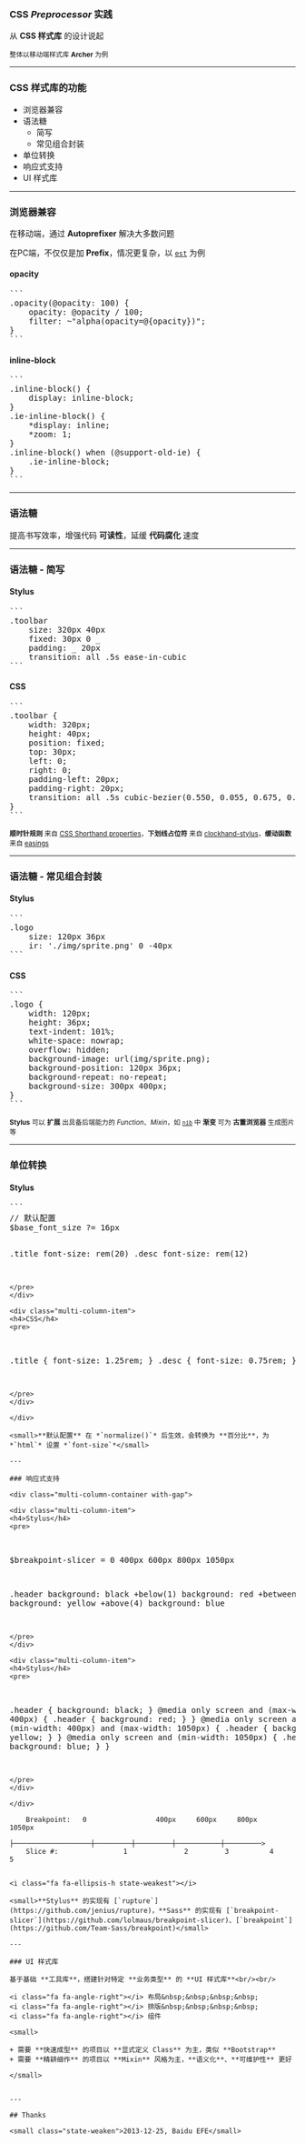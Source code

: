 ### CSS *Preprocessor* 实践

从 **CSS 样式库** 的设计说起

<i class="fa fa-ellipsis-h state-weakest"></i>

<small>整体以移动端样式库 **Archer** 为例</small>

---

### CSS 样式库的功能

+ 浏览器兼容
+ 语法糖
    + 简写
    + 常见组合封装
+ 单位转换
+ 响应式支持
+ UI 样式库

---

### 浏览器兼容

在移动端，通过 **Autoprefixer** 解决大多数问题

<i class="fa fa-ellipsis-h state-weakest"></i>

在PC端，不仅仅是加 **Prefix**，情况更复杂，以 [`est`](ecomfe.github.io/est/) 为例

<div class="multi-column-container with-gap">

<div class="multi-column-item">
<h4>opacity</h4>
<pre>
```
.opacity(@opacity: 100) {
    opacity: @opacity / 100;
    filter: ~"alpha(opacity=@{opacity})";
}
```
</pre>
</div>

<div class="multi-column-item">
<h4>inline-block</h4>
<pre>
```
.inline-block() {
    display: inline-block;
}
.ie-inline-block() {
    *display: inline;
    *zoom: 1;
}
.inline-block() when (@support-old-ie) {
    .ie-inline-block;
}
```
</pre>
</div>

</div>

---

### 语法糖

提高书写效率，增强代码 **可读性**，延缓 **代码腐化** 速度

---

### 语法糖 - 简写

<div class="multi-column-container with-gap">

<div class="multi-column-item grid-2">
<h4>Stylus</h4>
<pre>
```
.toolbar
    size: 320px 40px
    fixed: 30px 0 _
    padding: _ 20px
    transition: all .5s ease-in-cubic
```
</pre>
</div>

<div class="multi-column-item grid-3">
<h4>CSS</h4>
<pre>
```
.toolbar {
    width: 320px;
    height: 40px;
    position: fixed;
    top: 30px;
    left: 0;
    right: 0;
    padding-left: 20px;
    padding-right: 20px;
    transition: all .5s cubic-bezier(0.550, 0.055, 0.675, 0.190);
}
```
</pre>
</div>

</div>

<small>**顺时针规则** 来自 [CSS Shorthand properties](https://developer.mozilla.org/en-US/docs/Web/CSS/Shorthand_properties)，**下划线占位符** 来自 [clockhand-stylus](https://github.com/jasonkuhrt/clockhand-stylus)，**缓动函数** 来自 [easings](http://easings.net/zh-cn)</small>

---

### 语法糖 - 常见组合封装

<div class="multi-column-container with-gap">

<div class="multi-column-item">
<h4>Stylus</h4>
<pre>
```
.logo
    size: 120px 36px
    ir: './img/sprite.png' 0 -40px
```
</pre>
</div>

<div class="multi-column-item">
<h4>CSS</h4>
<pre>
```
.logo {
    width: 120px;
    height: 36px;
    text-indent: 101%;
    white-space: nowrap;
    overflow: hidden;
    background-image: url(img/sprite.png);
    background-position: 120px 36px;
    background-repeat: no-repeat;
    background-size: 300px 400px;
}
```
</pre>
</div>

</div>

<small>**Stylus** 可以 **扩展** 出具备后端能力的 *Function*、*Mixin*，如 [`nib`](http://visionmedia.github.io/nib/) 中 **渐变** 可为 **古董浏览器** 生成图片等</small>

---

### 单位转换

<div class="multi-column-container with-gap">

<div class="multi-column-item">
<h4>Stylus</h4>
<pre>
```
// 默认配置
$base_font_size ?= 16px

.title
    font-size: rem(20)
.desc
    font-size: rem(12)
```
</pre>
</div>

<div class="multi-column-item">
<h4>CSS</h4>
<pre>
```
.title {
    font-size: 1.25rem;
}
.desc {
    font-size: 0.75rem;
}
```
</pre>
</div>

</div>

<small>**默认配置** 在 *`normalize()`* 后生效，会转换为 **百分比**，为 *`html`* 设置 *`font-size`*</small>

---

### 响应式支持

<div class="multi-column-container with-gap">

<div class="multi-column-item">
<h4>Stylus</h4>
<pre>
```
$breakpoint-slicer = 0 400px 600px 800px 1050px

.header
    background: black
    +below(1)
        background: red
    +between(2, 4)
        background: yellow
    +above(4)
        background: blue
```
</pre>
</div>

<div class="multi-column-item">
<h4>Stylus</h4>
<pre>
```
.header { background: black; }
@media only screen and (max-width: 400px) {
    .header { background: red; }
}
@media only screen and (min-width: 400px) and (max-width: 1050px) {
    .header { background: yellow; }
}
@media only screen and (min-width: 1050px) {
    .header { background: blue; }
}
```
</pre>
</div>

</div>

    Breakpoint:   0                 400px     600px     800px       1050px
               ├───────────────────┼─────────┼─────────┼───────────┼─────────>
    Slice #:                1              2         3          4          5


<i class="fa fa-ellipsis-h state-weakest"></i>

<small>**Stylus** 的实现有 [`rupture`](https://github.com/jenius/rupture)，**Sass** 的实现有 [`breakpoint-slicer`](https://github.com/lolmaus/breakpoint-slicer)、[`breakpoint`](https://github.com/Team-Sass/breakpoint)</small>

---

### UI 样式库

基于基础 **工具库**，搭建针对特定 **业务类型** 的 **UI 样式库**<br/><br/>

<i class="fa fa-angle-right"></i> 布局&nbsp;&nbsp;&nbsp;&nbsp;
<i class="fa fa-angle-right"></i> 排版&nbsp;&nbsp;&nbsp;&nbsp;
<i class="fa fa-angle-right"></i> 组件

<small>

+ 需要 **快速成型** 的项目以 **显式定义 Class** 为主，类似 **Bootstrap**
+ 需要 **精耕细作** 的项目以 **Mixin** 风格为主，**语义化**、**可维护性** 更好

</small>


---

## Thanks

<small class="state-weaken">2013-12-25, Baidu EFE</small>
